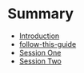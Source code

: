 # Summary

* [Introduction](README.md)
* [follow-this-guide](gitbooksintro.md)
* [Session One](nltk-session-1-beginnermd.md)
* [Session Two](nltk-session-2-beginners.md)

